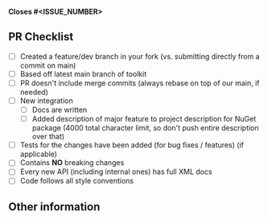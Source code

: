 <!-- 🚨 Please Do Not skip any instructions and information mentioned below as they are all required and essential to evaluate and test the PR. By fulfilling all the required information you will be able to reduce the volume of questions and most likely help merge the PR faster 🚨 -->

<!-- ⚠️ We will not merge the PR to the main repo if your changes are not in a *feature branch* of your forked repository. Create a new branch in your repo, **do not use the `main` branch in your repo**! -->

<!-- ⚠️ **Every PR** needs to have a linked issue and have previously been approved. PRs that don't follow this will be rejected. >

<!-- 👉 It is imperative to resolve ONE ISSUE PER PR and avoid making multiple changes unless the changes interrelate with each other -->

<!-- 📝 Please always keep the "☑️ Allow edits by maintainers" button checked in the Pull Request Template as it increases collaboration with the Toolkit maintainers by permitting commits to your PR branch (only) created from your fork. This can let us quickly make fixes for minor typos or forgotten StyleCop issues during review without needing to wait on you doing extra work. Let us help you help us! 🎉 -->

**Closes #<ISSUE_NUMBER>**

<!-- Add an overview of the changes here -->

<!-- All details should be in the linked issue. Feel free to call out any outstanding differences here. -->

## PR Checklist

<!-- Please check if your PR fulfills the following requirements, and remove the ones that are not applicable to the current PR -->

- [ ] Created a feature/dev branch in your fork (vs. submitting directly from a commit on main)
- [ ] Based off latest main branch of toolkit
- [ ] PR doesn't include merge commits (always rebase on top of our main, if needed)
- [ ] New integration
  - [ ] Docs are written
  - [ ] Added description of major feature to project description for NuGet package (4000 total character limit, so don't push entire description over that)
- [ ] Tests for the changes have been added (for bug fixes / features) (if applicable)
- [ ] Contains **NO** breaking changes
- [ ] Every new API (including internal ones) has full XML docs
- [ ] Code follows all style conventions

<!-- If this PR contains a breaking change, please describe the impact and migration path for existing applications below.
Please note that breaking changes are likely to be rejected within minor release cycles or held until major versions. -->

## Other information

<!-- Please add any other information that might be helpful to reviewers. -->